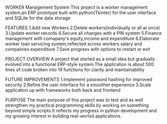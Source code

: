 WORKER Management System
    This project is a worker management system,an ERP prototype built with python(Tkinter) for the user interface and SQLite for the data storage

FEATURES
    1.Add new Workers
    2.Delete workers(individually or all at once)
    3.Update worker records
    4.Secure all changes with a PIN system
    5.Finance management with comapany's equity,income and expenditure
    6.Elaborate worker loan servicing system,reflected across workers salary and compainies expenditure
    7.Save progress with options to restart or exit

PROJECT OVERVIEW
    A project that started as a small idea but gradually evolved into a functional ERP-style system.The application is about 500 lines of code broken into 19 functions for clarity and maintainability

FUTURE IMPROVEMENTS
    1.Implement password hashing for improved security
    2.Refine the user interface for a smoother experience
    3.Scale application up with frameworks both back and frontend

PURPOSE
    The main purpose of this project was to test and as well strengthen my practical programming skills by working on something beyond simple scripts.It reflects my progress in python development and my growing interest in building real-worlsd applications.